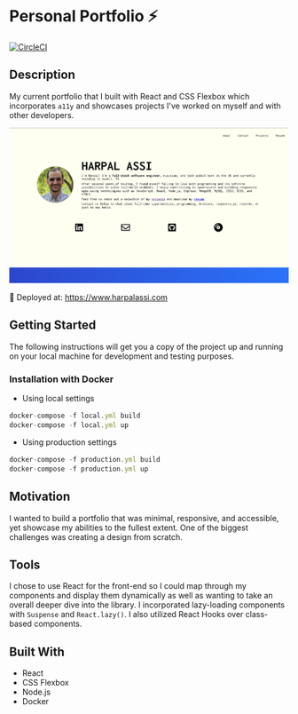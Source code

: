 # Personal Portfolio ⚡

[![CircleCI](https://circleci.com/gh/harpalassi/personal-portfolio.svg?style=shield)](https://circleci.com/gh/harpalassi/personal-portfolio)

## Description

My current portfolio that I built with React and CSS Flexbox which incorporates `a11y` and showcases projects I've worked on myself and with other developers.

![Screenshot](screenshot.png)

🚀 Deployed at: https://www.harpalassi.com

## Getting Started

The following instructions will get you a copy of the project up and running on your local machine for development and testing purposes.

### Installation with Docker

- Using local settings

```javascript
docker-compose -f local.yml build
docker-compose -f local.yml up
```

- Using production settings

```javascript
docker-compose -f production.yml build
docker-compose -f production.yml up
```

## Motivation

I wanted to build a portfolio that was minimal, responsive, and accessible, yet showcase my abilities to the fullest extent. One of the biggest challenges was creating a design from scratch.

## Tools

I chose to use React for the front-end so I could map through my components and display them dynamically as well as wanting to take an overall deeper dive into the library. I incorporated lazy-loading components with `Suspense` and `React.lazy()`. I also utilized React Hooks over class-based components.

## Built With

- React
- CSS Flexbox
- Node.js
- Docker
